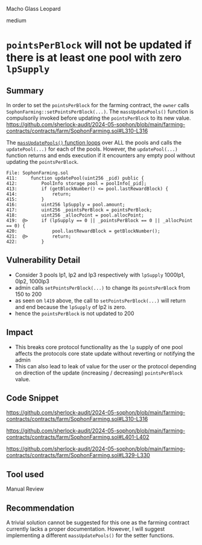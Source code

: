 Macho Glass Leopard

medium

# `pointsPerBlock` will not be updated if there is at least one pool with zero `lpSupply`

## Summary
In order to set the `pointsPerBlock` for the farming contract, the `owner` calls `SophonFarming::setPointsPerBlock(...)`. The `massUpdatePools()` function is compulsorily invoked before updating the `pointsPerBlock` to its new value. 
https://github.com/sherlock-audit/2024-05-sophon/blob/main/farming-contracts/contracts/farm/SophonFarming.sol#L310-L316

The [`massUpdatePools()` function loops](https://github.com/sherlock-audit/2024-05-sophon/blob/main/farming-contracts/contracts/farm/SophonFarming.sol#L401) over ALL the pools and calls the `updatePool(...)` for each of the pools. However, the `updatePool(...)` function returns and ends execution if it encounters any empty pool without updating the `pointsPerBlock`.
```solidity
File: SophonFarming.sol
411:     function updatePool(uint256 _pid) public {
412:         PoolInfo storage pool = poolInfo[_pid];
413:         if (getBlockNumber() <= pool.lastRewardBlock) {
414:             return;
415:         }
416:         uint256 lpSupply = pool.amount;
417:         uint256 _pointsPerBlock = pointsPerBlock;
418:         uint256 _allocPoint = pool.allocPoint;
419:  @>     if (lpSupply == 0 || _pointsPerBlock == 0 || _allocPoint == 0) {
420:             pool.lastRewardBlock = getBlockNumber();
421:  @>         return;
422:         }

```

## Vulnerability Detail

- Consider 3 pools lp1, lp2 and lp3 respectively with `lpSupply` 1000lp1, 0lp2, 1000lp3
- admin calls `setPointsPerBlock(...)`  to change its `pointsPerBlock` from 150 to 200
- as seen on `l419` above, the call to `setPointsPerBlock(...)` will return and end  because the `lpSupply` of lp2 is zero.
- hence the `pointsPerBlock` is not updated to 200


## Impact
- This breaks core protocol functionality as the `lp` supply of one pool affects the protocols core state update without reverting or notifying the admin
- This can also lead to leak of value for the user or the protocol depending on direction of the update (increasing / decreasing) `pointsPerBlock` value.

## Code Snippet
https://github.com/sherlock-audit/2024-05-sophon/blob/main/farming-contracts/contracts/farm/SophonFarming.sol#L310-L316

https://github.com/sherlock-audit/2024-05-sophon/blob/main/farming-contracts/contracts/farm/SophonFarming.sol#L401-L402

https://github.com/sherlock-audit/2024-05-sophon/blob/main/farming-contracts/contracts/farm/SophonFarming.sol#L329-L330

## Tool used

Manual Review


## Recommendation
A trivial solution cannot be suggested for this one as the farming contract currently lacks a proper documentation. However, I will suggest implementing a different `massUpdatePools()` for the setter functions. 


